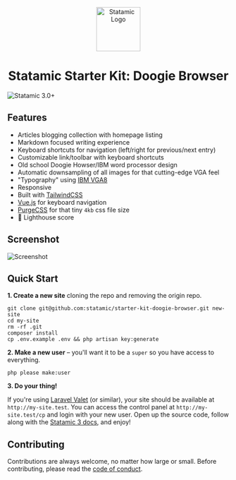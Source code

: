 <p align="center"><img src="https://statamic.com/assets/branding/Statamic-Logo-Rad.svg" width="100" alt="Statamic Logo" /></p>
<h1 align="center">
  Statamic Starter Kit: Doogie Browser
</h1>

![Statamic 3.0+](https://img.shields.io/badge/Statamic-3.0+-FF269E?style=for-the-badge&link=https://statamic.com)

## Features
- Articles blogging collection with homepage listing
- Markdown focused writing experience
- Keyboard shortcuts for navigation (left/right for previous/next entry)
- Customizable link/toolbar with keyboard shortcuts
- Old school Doogie Howser/IBM word processor design
- Automatic downsampling of all images for that cutting-edge VGA feel
- "Typography" using [IBM VGA8](https://int10h.org/oldschool-pc-fonts/fontlist/#ibmvgamcga)
- Responsive
- Built with [TailwindCSS](https://tailwindcss.com)
- [Vue.js](https://github.com/vuejs/vue) for keyboard navigation
- [PurgeCSS](https://purgecss.com/) for that tiny `4kb` css file size
- :100: Lighthouse score

## Screenshot

![Screenshot](https://github.com/statamic/statamic-starter-doogie-browser/raw/master/screenshot.png)

## Quick Start

**1. Create a new site** cloning the repo and removing the origin repo.

```
git clone git@github.com:statamic/starter-kit-doogie-browser.git new-site
cd my-site
rm -rf .git
composer install
cp .env.example .env && php artisan key:generate
```

**2. Make a new user** – you'll want it to be a `super` so you have access to everything.

```
php please make:user
```

**3. Do your thing!**

If you're using [Laravel Valet](https://laravel.com/docs/valet) (or similar), your site should be available at `http://my-site.test`. You can access the control panel at `http://my-site.test/cp` and login with your new user. Open up the source code, follow along with the [Statamic 3 docs](https://statamic.dev), and enjoy!

## Contributing

Contributions are always welcome, no matter how large or small. Before contributing, please read the [code of conduct](https://github.com/statamic/cms/wiki/Code-of-Conduct).
